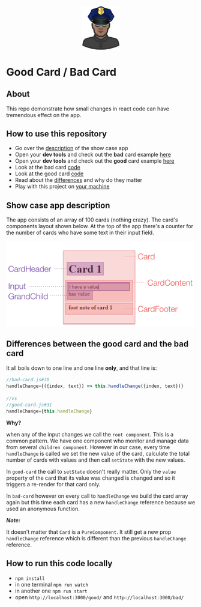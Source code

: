 <p align="center">
<img src="https://github.com/ofirdagan/good-card-bad-card/raw/master/docs/assets/cop.png" data-canonical-src="https://github.com/ofirdagan/good-card-bad-card/raw/master/docs/assets/cop.png" width="100" />
</p>

# Good Card / Bad Card
## About
This repo demonstrate how small changes in react code can have tremendous effect
on the app.

## How to use this repository
* Go over the [description](#show-case-app-description) of the show case app
* Open your **dev tools** and check out the **bad** card example [here](https://ofirdagan.github.io/good-card-bad-card/dist/bad-card/)
* Open your **dev tools** and check out the **good** card example [here](https://ofirdagan.github.io/good-card-bad-card/dist/good-card/)
* Look at the bad card [code](src/client/bad-card.js)
* Look at the good card [code](src/client/good-card.js)
* Read about the [differences](#differences-between-the-good-card-and-the-bad-card) and why do they matter
* Play with this project on [your machine](#how-to-run-this-code-locally)

## Show case app description
The app consists of an array of 100 cards (nothing crazy). The card's components layout shown below.
At the top of the app there's a counter for the number of cards who have some text in their
input field.

![card's components layout](docs/assets/card-components-layout.png "card's components layout")

## Differences between the good card and the bad card

It all boils down to one line and one line **only**, and that line is:

```javascript
//bad-card.js#30
handleChange={({index, text}) => this.handleChange({index, text})}

//vs
//good-card.js#31
handleChange={this.handleChange}
```
**Why?**

when any of the input changes we call the `root component`. This is a common pattern. We have one component who monitor
and manage data from several `children component`. However in our case, every time `handleChange` is called we set the new value
of the card, calculate the total number of cards with values and then call `setState` with the new values.

In `good-card` the call to `setState` doesn't really matter. Only the `value` property of the card that its value was changed is changed
and so it triggers a re-render for that card only.

In `bad-card` however on every call to `handleChange` we build the card array again but this time each card has a new `handleChange` reference
because we used an anonymous function. 

***Note:***

It doesn't matter that `Card` is a `PureComponent`. It still get a new prop `handleChange` reference which is different than
the previous `handleChange` reference.

## How to run this code locally

* `npm install`
* in one terminal `npm run watch`
* in another one `npm run start`
* open `http://localhost:3000/good/` and `http://localhost:3000/bad/`  
